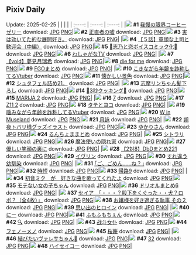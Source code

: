 ## Pixiv Daily
Update: 2025-02-25
|      |      |      |
| :----: | :----: | :----: |
|![](https://pixiv.microyu.workers.dev/c/240x480/img-master/img/2025/02/23/07/30/01/127535167_p0_master1200.jpg) **#1** [我慢の限界コーヒーゼリー](https://www.pixiv.net/artworks/127535167) download: [JPG](https://pixiv.microyu.workers.dev/img-original/img/2025/02/23/07/30/01/127535167_p0.jpg) [PNG](https://pixiv.microyu.workers.dev/img-original/img/2025/02/23/07/30/01/127535167_p0.png)|![](https://pixiv.microyu.workers.dev/c/240x480/img-master/img/2025/02/24/20/43/38/127593586_p0_master1200.jpg) **#2** [正直者の嘘](https://www.pixiv.net/artworks/127593586) download: [JPG](https://pixiv.microyu.workers.dev/img-original/img/2025/02/24/20/43/38/127593586_p0.jpg) [PNG](https://pixiv.microyu.workers.dev/img-original/img/2025/02/24/20/43/38/127593586_p0.png)|![](https://pixiv.microyu.workers.dev/c/240x480/img-master/img/2025/02/23/15/44/08/127545993_p0_master1200.jpg) **#3** [実は効いてた的な展開好き。](https://www.pixiv.net/artworks/127545993) download: [JPG](https://pixiv.microyu.workers.dev/img-original/img/2025/02/23/15/44/08/127545993_p0.jpg) [PNG](https://pixiv.microyu.workers.dev/img-original/img/2025/02/23/15/44/08/127545993_p0.png)|
|![](https://pixiv.microyu.workers.dev/c/240x480/img-master/img/2025/02/24/00/04/01/127564676_p0_master1200.jpg) **#4** [【５話】童顔な上司と歓迎会（中編）](https://www.pixiv.net/artworks/127564676) download: [JPG](https://pixiv.microyu.workers.dev/img-original/img/2025/02/24/00/04/01/127564676_p0.jpg) [PNG](https://pixiv.microyu.workers.dev/img-original/img/2025/02/24/00/04/01/127564676_p0.png)|![](https://pixiv.microyu.workers.dev/c/240x480/img-master/img/2025/02/23/00/16/16/127527019_p0_master1200.jpg) **#5** [🩵志乃と恋ボイスコミック化🩷](https://www.pixiv.net/artworks/127527019) download: [JPG](https://pixiv.microyu.workers.dev/img-original/img/2025/02/23/00/16/16/127527019_p0.jpg) [PNG](https://pixiv.microyu.workers.dev/img-original/img/2025/02/23/00/16/16/127527019_p0.png)|![](https://pixiv.microyu.workers.dev/c/240x480/img-master/img/2025/02/24/00/07/43/127564903_p0_master1200.jpg) **#6** [わしゃがなTV](https://www.pixiv.net/artworks/127564903) download: [JPG](https://pixiv.microyu.workers.dev/img-original/img/2025/02/24/00/07/43/127564903_p0.jpg) [PNG](https://pixiv.microyu.workers.dev/img-original/img/2025/02/24/00/07/43/127564903_p0.png)|
|![](https://pixiv.microyu.workers.dev/c/240x480/img-master/img/2025/02/24/00/00/35/127564304_p0_master1200.jpg) **#7** [【void】夢見月瑞希](https://www.pixiv.net/artworks/127564304) download: [JPG](https://pixiv.microyu.workers.dev/img-original/img/2025/02/24/00/00/35/127564304_p0.jpg) [PNG](https://pixiv.microyu.workers.dev/img-original/img/2025/02/24/00/00/35/127564304_p0.png)|![](https://pixiv.microyu.workers.dev/c/240x480/img-master/img/2025/02/24/07/21/02/127573340_p0_master1200.jpg) **#8** [die for me](https://www.pixiv.net/artworks/127573340) download: [JPG](https://pixiv.microyu.workers.dev/img-original/img/2025/02/24/07/21/02/127573340_p0.jpg) [PNG](https://pixiv.microyu.workers.dev/img-original/img/2025/02/24/07/21/02/127573340_p0.png)|![](https://pixiv.microyu.workers.dev/c/240x480/img-master/img/2025/02/23/16/30/05/127547189_p0_master1200.jpg) **#9** [FGOまとめ](https://www.pixiv.net/artworks/127547189) download: [JPG](https://pixiv.microyu.workers.dev/img-original/img/2025/02/23/16/30/05/127547189_p0.jpg) [PNG](https://pixiv.microyu.workers.dev/img-original/img/2025/02/23/16/30/05/127547189_p0.png)|
|![](https://pixiv.microyu.workers.dev/c/240x480/img-master/img/2025/02/23/21/06/21/127556880_p0_master1200.jpg) **#10** [こきながら年齢を詐称してるVtuber](https://www.pixiv.net/artworks/127556880) download: [JPG](https://pixiv.microyu.workers.dev/img-original/img/2025/02/23/21/06/21/127556880_p0.jpg) [PNG](https://pixiv.microyu.workers.dev/img-original/img/2025/02/23/21/06/21/127556880_p0.png)|![](https://pixiv.microyu.workers.dev/c/240x480/img-master/img/2025/02/23/22/00/01/127558939_p0_master1200.jpg) **#11** [懐かしい景色](https://www.pixiv.net/artworks/127558939) download: [JPG](https://pixiv.microyu.workers.dev/img-original/img/2025/02/23/22/00/01/127558939_p0.jpg) [PNG](https://pixiv.microyu.workers.dev/img-original/img/2025/02/23/22/00/01/127558939_p0.png)|![](https://pixiv.microyu.workers.dev/c/240x480/img-master/img/2025/02/23/15/06/08/127545052_p0_master1200.jpg) **#12** [シュタフェル詰め21。](https://www.pixiv.net/artworks/127545052) download: [JPG](https://pixiv.microyu.workers.dev/img-original/img/2025/02/23/15/06/08/127545052_p0.jpg) [PNG](https://pixiv.microyu.workers.dev/img-original/img/2025/02/23/15/06/08/127545052_p0.png)|
|![](https://pixiv.microyu.workers.dev/c/240x480/img-master/img/2025/02/23/17/21/58/127548701_p0_master1200.jpg) **#13** [志摩リンちゃん髪下ろし](https://www.pixiv.net/artworks/127548701) download: [JPG](https://pixiv.microyu.workers.dev/img-original/img/2025/02/23/17/21/58/127548701_p0.jpg) [PNG](https://pixiv.microyu.workers.dev/img-original/img/2025/02/23/17/21/58/127548701_p0.png)|![](https://pixiv.microyu.workers.dev/c/240x480/img-master/img/2025/02/24/20/27/04/127592919_p0_master1200.jpg) **#14** [🍤3秒クッキング🍤](https://www.pixiv.net/artworks/127592919) download: [JPG](https://pixiv.microyu.workers.dev/img-original/img/2025/02/24/20/27/04/127592919_p0.jpg) [PNG](https://pixiv.microyu.workers.dev/img-original/img/2025/02/24/20/27/04/127592919_p0.png)|![](https://pixiv.microyu.workers.dev/c/240x480/img-master/img/2025/02/24/07/41/33/127573626_p0_master1200.jpg) **#15** [MARIJA 2](https://www.pixiv.net/artworks/127573626) download: [JPG](https://pixiv.microyu.workers.dev/img-original/img/2025/02/24/07/41/33/127573626_p0.jpg) [PNG](https://pixiv.microyu.workers.dev/img-original/img/2025/02/24/07/41/33/127573626_p0.png)|
|![](https://pixiv.microyu.workers.dev/c/240x480/img-master/img/2025/02/23/15/30/44/127545694_p0_master1200.jpg) **#16** [7](https://www.pixiv.net/artworks/127545694) download: [JPG](https://pixiv.microyu.workers.dev/img-original/img/2025/02/23/15/30/44/127545694_p0.jpg) [PNG](https://pixiv.microyu.workers.dev/img-original/img/2025/02/23/15/30/44/127545694_p0.png)|![](https://pixiv.microyu.workers.dev/c/240x480/img-master/img/2025/02/23/14/46/30/127544534_p0_master1200.jpg) **#17** [Z11 2](https://www.pixiv.net/artworks/127544534) download: [JPG](https://pixiv.microyu.workers.dev/img-original/img/2025/02/23/14/46/30/127544534_p0.jpg) [PNG](https://pixiv.microyu.workers.dev/img-original/img/2025/02/23/14/46/30/127544534_p0.png)|![](https://pixiv.microyu.workers.dev/c/240x480/img-master/img/2025/02/24/12/45/59/127579631_p0_master1200.jpg) **#18** [タテとヨコ](https://www.pixiv.net/artworks/127579631) download: [JPG](https://pixiv.microyu.workers.dev/img-original/img/2025/02/24/12/45/59/127579631_p0.jpg) [PNG](https://pixiv.microyu.workers.dev/img-original/img/2025/02/24/12/45/59/127579631_p0.png)|
|![](https://pixiv.microyu.workers.dev/c/240x480/img-master/img/2025/02/24/21/11/08/127594740_p0_master1200.jpg) **#19** [噛みながら年齢を詐称してるVtuber](https://www.pixiv.net/artworks/127594740) download: [JPG](https://pixiv.microyu.workers.dev/img-original/img/2025/02/24/21/11/08/127594740_p0.jpg) [PNG](https://pixiv.microyu.workers.dev/img-original/img/2025/02/24/21/11/08/127594740_p0.png)|![](https://pixiv.microyu.workers.dev/c/240x480/img-master/img/2025/02/24/09/13/29/127575137_p0_master1200.jpg) **#20** [W in Museland](https://www.pixiv.net/artworks/127575137) download: [JPG](https://pixiv.microyu.workers.dev/img-original/img/2025/02/24/09/13/29/127575137_p0.jpg) [PNG](https://pixiv.microyu.workers.dev/img-original/img/2025/02/24/09/13/29/127575137_p0.png)|![](https://pixiv.microyu.workers.dev/c/240x480/img-master/img/2025/02/23/01/01/05/127528732_p0_master1200.jpg) **#21** [月詠](https://www.pixiv.net/artworks/127528732) download: [JPG](https://pixiv.microyu.workers.dev/img-original/img/2025/02/23/01/01/05/127528732_p0.jpg) [PNG](https://pixiv.microyu.workers.dev/img-original/img/2025/02/23/01/01/05/127528732_p0.png)|
|![](https://pixiv.microyu.workers.dev/c/240x480/img-master/img/2025/02/23/15/30/02/127545670_p0_master1200.jpg) **#22** [朔夜トバリ様グッズイラスト](https://www.pixiv.net/artworks/127545670) download: [JPG](https://pixiv.microyu.workers.dev/img-original/img/2025/02/23/15/30/02/127545670_p0.jpg) [PNG](https://pixiv.microyu.workers.dev/img-original/img/2025/02/23/15/30/02/127545670_p0.png)|![](https://pixiv.microyu.workers.dev/c/240x480/img-master/img/2025/02/23/09/18/26/127536893_p0_master1200.jpg) **#23** [ゆかりさん](https://www.pixiv.net/artworks/127536893) download: [JPG](https://pixiv.microyu.workers.dev/img-original/img/2025/02/23/09/18/26/127536893_p0.jpg) [PNG](https://pixiv.microyu.workers.dev/img-original/img/2025/02/23/09/18/26/127536893_p0.png)|![](https://pixiv.microyu.workers.dev/c/240x480/img-master/img/2025/02/24/14/01/25/127581263_p0_master1200.jpg) **#24** [るんちょままとめ](https://www.pixiv.net/artworks/127581263) download: [JPG](https://pixiv.microyu.workers.dev/img-original/img/2025/02/24/14/01/25/127581263_p0.jpg) [PNG](https://pixiv.microyu.workers.dev/img-original/img/2025/02/24/14/01/25/127581263_p0.png)|
|![](https://pixiv.microyu.workers.dev/c/240x480/img-master/img/2025/02/23/06/28/53/127534364_p0_master1200.jpg) **#25** [シトラリ](https://www.pixiv.net/artworks/127534364) download: [JPG](https://pixiv.microyu.workers.dev/img-original/img/2025/02/23/06/28/53/127534364_p0.jpg) [PNG](https://pixiv.microyu.workers.dev/img-original/img/2025/02/23/06/28/53/127534364_p0.png)|![](https://pixiv.microyu.workers.dev/c/240x480/img-master/img/2025/02/23/00/10/03/127526773_p0_master1200.jpg) **#26** [魔法使いの隠れ家](https://www.pixiv.net/artworks/127526773) download: [JPG](https://pixiv.microyu.workers.dev/img-original/img/2025/02/23/00/10/03/127526773_p0.jpg) [PNG](https://pixiv.microyu.workers.dev/img-original/img/2025/02/23/00/10/03/127526773_p0.png)|![](https://pixiv.microyu.workers.dev/c/240x480/img-master/img/2025/02/24/00/00/04/127564179_p0_master1200.jpg) **#27** [優しい笑顔の裏に](https://www.pixiv.net/artworks/127564179) download: [JPG](https://pixiv.microyu.workers.dev/img-original/img/2025/02/24/00/00/04/127564179_p0.jpg) [PNG](https://pixiv.microyu.workers.dev/img-original/img/2025/02/24/00/00/04/127564179_p0.png)|
|![](https://pixiv.microyu.workers.dev/c/240x480/img-master/img/2025/02/23/21/38/28/127558084_p0_master1200.jpg) **#28** [【2対8】DbDまとめ221](https://www.pixiv.net/artworks/127558084) download: [JPG](https://pixiv.microyu.workers.dev/img-original/img/2025/02/23/21/38/28/127558084_p0.jpg) [PNG](https://pixiv.microyu.workers.dev/img-original/img/2025/02/23/21/38/28/127558084_p0.png)|![](https://pixiv.microyu.workers.dev/c/240x480/img-master/img/2025/02/23/00/00/34/127526048_p0_master1200.jpg) **#29** [イヴリン](https://www.pixiv.net/artworks/127526048) download: [JPG](https://pixiv.microyu.workers.dev/img-original/img/2025/02/23/00/00/34/127526048_p0.jpg) [PNG](https://pixiv.microyu.workers.dev/img-original/img/2025/02/23/00/00/34/127526048_p0.png)|![](https://pixiv.microyu.workers.dev/c/240x480/img-master/img/2025/02/23/00/00/06/127525920_p0_master1200.jpg) **#30** [すれ違う幼馴染](https://www.pixiv.net/artworks/127525920) download: [JPG](https://pixiv.microyu.workers.dev/img-original/img/2025/02/23/00/00/06/127525920_p0.jpg) [PNG](https://pixiv.microyu.workers.dev/img-original/img/2025/02/23/00/00/06/127525920_p0.png)|
|![](https://pixiv.microyu.workers.dev/c/240x480/img-master/img/2025/02/24/17/10/51/127586111_p0_master1200.jpg) **#31** [｢ご、ごめん……ね？｣](https://www.pixiv.net/artworks/127586111) download: [JPG](https://pixiv.microyu.workers.dev/img-original/img/2025/02/24/17/10/51/127586111_p0.jpg) [PNG](https://pixiv.microyu.workers.dev/img-original/img/2025/02/24/17/10/51/127586111_p0.png)|![](https://pixiv.microyu.workers.dev/c/240x480/img-master/img/2025/02/23/21/15/22/127557239_p0_master1200.jpg) **#32** [時短](https://www.pixiv.net/artworks/127557239) download: [JPG](https://pixiv.microyu.workers.dev/img-original/img/2025/02/23/21/15/22/127557239_p0.jpg) [PNG](https://pixiv.microyu.workers.dev/img-original/img/2025/02/23/21/15/22/127557239_p0.png)|![](https://pixiv.microyu.workers.dev/c/240x480/img-master/img/2025/02/23/00/00/20/127525988_p0_master1200.jpg) **#33** [帰路9](https://www.pixiv.net/artworks/127525988) download: [JPG](https://pixiv.microyu.workers.dev/img-original/img/2025/02/23/00/00/20/127525988_p0.jpg) [PNG](https://pixiv.microyu.workers.dev/img-original/img/2025/02/23/00/00/20/127525988_p0.png)|
|![](https://pixiv.microyu.workers.dev/c/240x480/img-master/img/2025/02/23/21/16/03/127557265_p0_master1200.jpg) **#34** [初音ミク　が　好きな曲を歌ってくれたよ](https://www.pixiv.net/artworks/127557265) download: [JPG](https://pixiv.microyu.workers.dev/img-original/img/2025/02/23/21/16/03/127557265_p0.jpg) [PNG](https://pixiv.microyu.workers.dev/img-original/img/2025/02/23/21/16/03/127557265_p0.png)|![](https://pixiv.microyu.workers.dev/c/240x480/img-master/img/2025/02/23/00/25/08/127527242_p0_master1200.jpg) **#35** [モテない女の子ちゃん](https://www.pixiv.net/artworks/127527242) download: [JPG](https://pixiv.microyu.workers.dev/img-original/img/2025/02/23/00/25/08/127527242_p0.jpg) [PNG](https://pixiv.microyu.workers.dev/img-original/img/2025/02/23/00/25/08/127527242_p0.png)|![](https://pixiv.microyu.workers.dev/c/240x480/img-master/img/2025/02/23/15/30/35/127545691_p0_master1200.jpg) **#36** [ドリオルまとめ6](https://www.pixiv.net/artworks/127545691) download: [JPG](https://pixiv.microyu.workers.dev/img-original/img/2025/02/23/15/30/35/127545691_p0.jpg) [PNG](https://pixiv.microyu.workers.dev/img-original/img/2025/02/23/15/30/35/127545691_p0.png)|
|![](https://pixiv.microyu.workers.dev/c/240x480/img-master/img/2025/02/23/08/00/06/127535608_p0_master1200.jpg) **#37** [セイア　「・・・？股下をくぐった・・犬？ロボ？（全4枚）」](https://www.pixiv.net/artworks/127535608) download: [JPG](https://pixiv.microyu.workers.dev/img-original/img/2025/02/23/08/00/06/127535608_p0.jpg) [PNG](https://pixiv.microyu.workers.dev/img-original/img/2025/02/23/08/00/06/127535608_p0.png)|![](https://pixiv.microyu.workers.dev/c/240x480/img-master/img/2025/02/23/18/30/06/127550939_p0_master1200.jpg) **#38** [お嬢様を好き過ぎる執事 その２](https://www.pixiv.net/artworks/127550939) download: [JPG](https://pixiv.microyu.workers.dev/img-original/img/2025/02/23/18/30/06/127550939_p0.jpg) [PNG](https://pixiv.microyu.workers.dev/img-original/img/2025/02/23/18/30/06/127550939_p0.png)|![](https://pixiv.microyu.workers.dev/c/240x480/img-master/img/2025/02/24/12/01/03/127578627_p0_master1200.jpg) **#39** [思い出のヒロイン](https://www.pixiv.net/artworks/127578627) download: [JPG](https://pixiv.microyu.workers.dev/img-original/img/2025/02/24/12/01/03/127578627_p0.jpg) [PNG](https://pixiv.microyu.workers.dev/img-original/img/2025/02/24/12/01/03/127578627_p0.png)|
|![](https://pixiv.microyu.workers.dev/c/240x480/img-master/img/2025/02/24/15/26/44/127583290_p0_master1200.jpg) **#40** [にー](https://www.pixiv.net/artworks/127583290) download: [JPG](https://pixiv.microyu.workers.dev/img-original/img/2025/02/24/15/26/44/127583290_p0.jpg) [PNG](https://pixiv.microyu.workers.dev/img-original/img/2025/02/24/15/26/44/127583290_p0.png)|![](https://pixiv.microyu.workers.dev/c/240x480/img-master/img/2025/02/23/00/40/48/127527991_p0_master1200.jpg) **#41** [ふもふもちぇん](https://www.pixiv.net/artworks/127527991) download: [JPG](https://pixiv.microyu.workers.dev/img-original/img/2025/02/23/00/40/48/127527991_p0.jpg) [PNG](https://pixiv.microyu.workers.dev/img-original/img/2025/02/23/00/40/48/127527991_p0.png)|![](https://pixiv.microyu.workers.dev/c/240x480/img-master/img/2025/02/24/00/23/44/127565554_p0_master1200.jpg) **#42** [🔍](https://www.pixiv.net/artworks/127565554) download: [JPG](https://pixiv.microyu.workers.dev/img-original/img/2025/02/24/00/23/44/127565554_p0.jpg) [PNG](https://pixiv.microyu.workers.dev/img-original/img/2025/02/24/00/23/44/127565554_p0.png)|
|![](https://pixiv.microyu.workers.dev/c/240x480/img-master/img/2025/02/23/16/42/27/127547532_p0_master1200.jpg) **#43** [战斗女仆](https://www.pixiv.net/artworks/127547532) download: [JPG](https://pixiv.microyu.workers.dev/img-original/img/2025/02/23/16/42/27/127547532_p0.jpg) [PNG](https://pixiv.microyu.workers.dev/img-original/img/2025/02/23/16/42/27/127547532_p0.png)|![](https://pixiv.microyu.workers.dev/c/240x480/img-master/img/2025/02/23/01/08/44/127529000_p0_master1200.jpg) **#44** [フェノーメノ](https://www.pixiv.net/artworks/127529000) download: [JPG](https://pixiv.microyu.workers.dev/img-original/img/2025/02/23/01/08/44/127529000_p0.jpg) [PNG](https://pixiv.microyu.workers.dev/img-original/img/2025/02/23/01/08/44/127529000_p0.png)|![](https://pixiv.microyu.workers.dev/c/240x480/img-master/img/2025/02/24/20/30/01/127593040_p0_master1200.jpg) **#45** [桜餅](https://www.pixiv.net/artworks/127593040) download: [JPG](https://pixiv.microyu.workers.dev/img-original/img/2025/02/24/20/30/01/127593040_p0.jpg) [PNG](https://pixiv.microyu.workers.dev/img-original/img/2025/02/24/20/30/01/127593040_p0.png)|
|![](https://pixiv.microyu.workers.dev/c/240x480/img-master/img/2025/02/23/18/05/57/127550176_p0_master1200.jpg) **#46** [結びたいヴァレサちゃん🎀](https://www.pixiv.net/artworks/127550176) download: [JPG](https://pixiv.microyu.workers.dev/img-original/img/2025/02/23/18/05/57/127550176_p0.jpg) [PNG](https://pixiv.microyu.workers.dev/img-original/img/2025/02/23/18/05/57/127550176_p0.png)|![](https://pixiv.microyu.workers.dev/c/240x480/img-master/img/2025/02/24/13/00/21/127579967_p0_master1200.jpg) **#47** [32](https://www.pixiv.net/artworks/127579967) download: [JPG](https://pixiv.microyu.workers.dev/img-original/img/2025/02/24/13/00/21/127579967_p0.jpg) [PNG](https://pixiv.microyu.workers.dev/img-original/img/2025/02/24/13/00/21/127579967_p0.png)|![](https://pixiv.microyu.workers.dev/c/240x480/img-master/img/2025/02/23/00/36/59/127527834_p0_master1200.jpg) **#48** [ハイセイコー](https://www.pixiv.net/artworks/127527834) download: [JPG](https://pixiv.microyu.workers.dev/img-original/img/2025/02/23/00/36/59/127527834_p0.jpg) [PNG](https://pixiv.microyu.workers.dev/img-original/img/2025/02/23/00/36/59/127527834_p0.png)|

